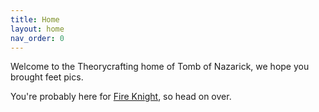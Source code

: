 ```yaml
---
title: Home
layout: home
nav_order: 0
---
```


Welcome to the Theorycrafting home of Tomb of Nazarick, we hope you brought feet pics.

You're probably here for [Fire Knight](pages/fire-knight), so head on over.
